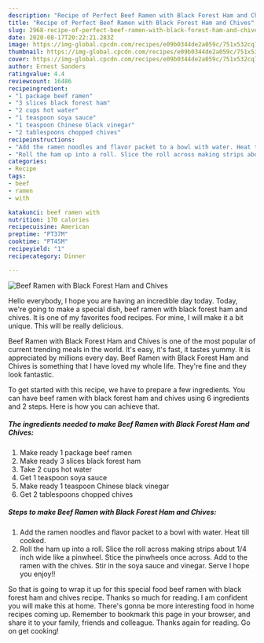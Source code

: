 ```yaml
---
description: "Recipe of Perfect Beef Ramen with Black Forest Ham and Chives"
title: "Recipe of Perfect Beef Ramen with Black Forest Ham and Chives"
slug: 2968-recipe-of-perfect-beef-ramen-with-black-forest-ham-and-chives
date: 2020-08-17T20:22:21.283Z
image: https://img-global.cpcdn.com/recipes/e09b0344de2a059c/751x532cq70/beef-ramen-with-black-forest-ham-and-chives-recipe-main-photo.jpg
thumbnail: https://img-global.cpcdn.com/recipes/e09b0344de2a059c/751x532cq70/beef-ramen-with-black-forest-ham-and-chives-recipe-main-photo.jpg
cover: https://img-global.cpcdn.com/recipes/e09b0344de2a059c/751x532cq70/beef-ramen-with-black-forest-ham-and-chives-recipe-main-photo.jpg
author: Ernest Sanders
ratingvalue: 4.4
reviewcount: 16486
recipeingredient:
- "1 package beef ramen"
- "3 slices black forest ham"
- "2 cups hot water"
- "1 teaspoon soya sauce"
- "1 teaspoon Chinese black vinegar"
- "2 tablespoons chopped chives"
recipeinstructions:
- "Add the ramen noodles and flavor packet to a bowl with water. Heat till cooked."
- "Roll the ham up into a roll. Slice the roll across making strips about 1/4 inch wide like a pinwheel. Stice the pinwheels once across. Add to the ramen with the chives. Stir in the soya sauce and vinegar. Serve I hope you enjoy!!"
categories:
- Recipe
tags:
- beef
- ramen
- with

katakunci: beef ramen with 
nutrition: 170 calories
recipecuisine: American
preptime: "PT37M"
cooktime: "PT45M"
recipeyield: "1"
recipecategory: Dinner

---
```



![Beef Ramen with Black Forest Ham and Chives](https://img-global.cpcdn.com/recipes/e09b0344de2a059c/751x532cq70/beef-ramen-with-black-forest-ham-and-chives-recipe-main-photo.jpg)

Hello everybody, I hope you are having an incredible day today. Today, we're going to make a special dish, beef ramen with black forest ham and chives. It is one of my favorites food recipes. For mine, I will make it a bit unique. This will be really delicious.

Beef Ramen with Black Forest Ham and Chives is one of the most popular of current trending meals in the world. It's easy, it's fast, it tastes yummy. It is appreciated by millions every day. Beef Ramen with Black Forest Ham and Chives is something that I have loved my whole life. They're fine and they look fantastic.




To get started with this recipe, we have to prepare a few ingredients. You can have beef ramen with black forest ham and chives using 6 ingredients and 2 steps. Here is how you can achieve that.

<!--inarticleads1-->

##### The ingredients needed to make Beef Ramen with Black Forest Ham and Chives:

1. Make ready 1 package beef ramen
1. Make ready 3 slices black forest ham
1. Take 2 cups hot water
1. Get 1 teaspoon soya sauce
1. Make ready 1 teaspoon Chinese black vinegar
1. Get 2 tablespoons chopped chives




<!--inarticleads2-->

##### Steps to make Beef Ramen with Black Forest Ham and Chives:

1. Add the ramen noodles and flavor packet to a bowl with water. Heat till cooked.
1. Roll the ham up into a roll. Slice the roll across making strips about 1/4 inch wide like a pinwheel. Stice the pinwheels once across. Add to the ramen with the chives. Stir in the soya sauce and vinegar. Serve I hope you enjoy!!




So that is going to wrap it up for this special food beef ramen with black forest ham and chives recipe. Thanks so much for reading. I am confident you will make this at home. There's gonna be more interesting food in home recipes coming up. Remember to bookmark this page in your browser, and share it to your family, friends and colleague. Thanks again for reading. Go on get cooking!
